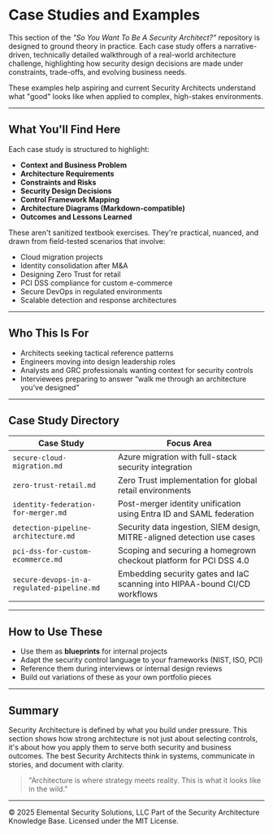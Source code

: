 # Case Studies and Examples

This section of the _"So You Want To Be A Security Architect?"_ repository is designed to ground theory in practice. Each case study offers a narrative-driven, technically detailed walkthrough of a real-world architecture challenge, highlighting how security design decisions are made under constraints, trade-offs, and evolving business needs.

These examples help aspiring and current Security Architects understand what "good" looks like when applied to complex, high-stakes environments.

---

## What You'll Find Here
Each case study is structured to highlight:
- **Context and Business Problem**
- **Architecture Requirements**
- **Constraints and Risks**
- **Security Design Decisions**
- **Control Framework Mapping**
- **Architecture Diagrams (Markdown-compatible)**
- **Outcomes and Lessons Learned**

These aren't sanitized textbook exercises. They're practical, nuanced, and drawn from field-tested scenarios that involve:
- Cloud migration projects
- Identity consolidation after M&A
- Designing Zero Trust for retail
- PCI DSS compliance for custom e-commerce
- Secure DevOps in regulated environments
- Scalable detection and response architectures

---

## Who This Is For
- Architects seeking tactical reference patterns
- Engineers moving into design leadership roles
- Analysts and GRC professionals wanting context for security controls
- Interviewees preparing to answer “walk me through an architecture you’ve designed”

---

## Case Study Directory

| Case Study | Focus Area |
|------------|-------------|
| `secure-cloud-migration.md` | Azure migration with full-stack security integration |
| `zero-trust-retail.md` | Zero Trust implementation for global retail environments |
| `identity-federation-for-merger.md` | Post-merger identity unification using Entra ID and SAML federation |
| `detection-pipeline-architecture.md` | Security data ingestion, SIEM design, MITRE-aligned detection use cases |
| `pci-dss-for-custom-ecommerce.md` | Scoping and securing a homegrown checkout platform for PCI DSS 4.0 |
| `secure-devops-in-a-regulated-pipeline.md` | Embedding security gates and IaC scanning into HIPAA-bound CI/CD workflows |

---

## How to Use These
- Use them as **blueprints** for internal projects
- Adapt the security control language to your frameworks (NIST, ISO, PCI)
- Reference them during interviews or internal design reviews
- Build out variations of these as your own portfolio pieces

---

## Summary
Security Architecture is defined by what you build under pressure. This section shows how strong architecture is not just about selecting controls, it's about how you apply them to serve both security and business outcomes. The best Security Architects think in systems, communicate in stories, and document with clarity.

> "Architecture is where strategy meets reality. This is what it looks like in the wild."


---
© 2025 Elemental Security Solutions, LLC
Part of the Security Architecture Knowledge Base.
Licensed under the MIT License.

